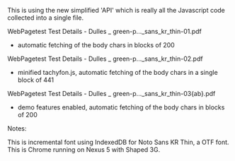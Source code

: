 This is using the new simplified 'API' which is really all the Javascript code 
collected into a single file.

WebPagetest Test Details - Dulles _ green-p..._sans_kr_thin-01.pdf

* automatic fetching of the body chars in blocks of 200

WebPagetest Test Details - Dulles _ green-p..._sans_kr_thin-02.pdf

* minified tachyfon.js, automatic fetching of the body chars in a single block of 441

WebPagetest Test Details - Dulles _ green-p..._sans_kr_thin-03{ab}.pdf

* demo features enabled, automatic fetching of the body chars in blocks of 200

Notes:

This is incremental font using IndexedDB for Noto Sans KR Thin, a OTF font.
This is Chrome running on Nexus 5 with Shaped 3G.


